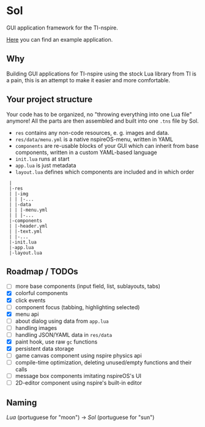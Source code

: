 
# Sol

GUI application framework for the TI-nspire.

[Here](https://github.com/alexcoder04/sol-helloworld) you can find an example application.

## Why

Building GUI applications for TI-nspire using the stock Lua library from TI
is a pain, this is an attempt to make it easier and more comfortable.

## Your project structure

Your code has to be organized, no "throwing everything into one Lua file" anymore!
All the parts are then assembled and built into one `.tns` file by Sol.

 - `res` contains any non-code resources, e. g. images and data.
 - `res/data/menu.yml` is a native nspireOS-menu, written in YAML
 - `components` are re-usable blocks of your GUI which can inherit from base components, written in a custom YAML-based language
 - `init.lua` runs at start
 - `app.lua` is just metadata
 - `layout.lua` defines which components are included and in which order

```text
 |
 |-res
 | |-img
 | | |-...
 | |-data
 | | |-menu.yml
 | | |-...
 |-components
 | |-header.yml
 | |-text.yml
 | |-...
 |-init.lua
 |-app.lua
 |-layout.lua
```

## Roadmap / TODOs

 - [ ] more base components (input field, list, sublayouts, tabs)
 - [x] colorful components
 - [x] click events
 - [ ] component focus (tabbing, highlighting selected)
 - [x] menu api
 - [ ] about dialog using data from `app.lua`
 - [ ] handling images
 - [ ] handling JSON/YAML data in `res/data`
 - [x] paint hook, use raw `gc` functions
 - [x] persistent data storage
 - [ ] game canvas component using nspire physics api
 - [ ] compile-time optimization, deleting unused/empty functions and their calls
 - [ ] message box components imitating nspireOS's UI
 - [ ] 2D-editor component using nspire's built-in editor

## Naming

*Lua* (portuguese for "moon") -> *Sol* (portuguese for "sun")
